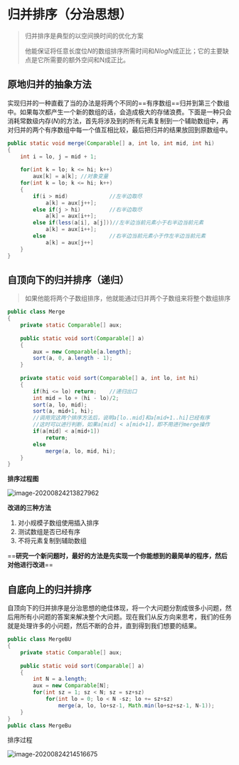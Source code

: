 # 归并排序（分治思想）

> 归并排序是典型的以空间换时间的优化方案
>
> 他能保证将任意长度位$N$的数组排序所需时间和$NlogN$成正比；它的主要缺点是它所需要的额外空间和N成正比。

## 原地归并的抽象方法

实现归并的一种直截了当的办法是将两个不同的==有序数组==归并到第三个数组中。如果每次都产生一个新的数组的话，会造成极大的存储浪费。下面是一种只会消耗常数级内存($N$)的方法，首先将涉及到的所有元素复制到一个辅助数组中，再对归并的两个有序数组中每一个值互相比较，最后把归并的结果放回到原数组中。

```java
public static void merge(Comparable[] a, int lo, int mid, int hi)
{
    int i = lo, j = mid + 1;
    
    for(int k = lo; k <= hi; k++)
        aux[k] = a[k]; //对象变量
    for(int k = lo; k <= hi; k++)
    {
        if(i > mid)				//左半边取尽
            a[k] = aux[j++];	
        else if(j > hi)			//右半边取尽
            a[k] = aux[i++];
        else if(less(a[i], a[j]))//左半边当前元素小于右半边当前元素
            a[k] = aux[i++];
        else 					//右半边当前元素小于作左半边当前元素
            a[k] = aux[j++]
    }
}
```

## 自顶向下的归并排序（递归）

> 如果他能将两个子数组排序，他就能通过归并两个子数组来将整个数组排序

```java
public class Merge
{
    private static Comparable[] aux;
    
    public static void sort(Comparable[] a)
    {
        aux = new Comparable[a.length];
        sort(a, 0, a.length - 1);
    }
    
    private static void sort(Comparable[] a, int lo, int hi)
    {
        if(hi <= lo) return;	//递归出口
        int mid = lo + (hi - lo)/2;
        sort(a, lo, mid);
        sort(a, mid+1, hi);
        //调用完这两个排序方法后，说明a[lo..mid]和a[mid+1..hi]已经有序
        //这时可以进行判断，如果a[mid] < a[mid+1]，即不用进行merge操作
        if(a[mid] < a[mid+1])
            return;
        else
        	merge(a, lo, mid, hi);
    }
}
```

**排序过程图**

![image-20200824213827962](C:\Users\k\AppData\Roaming\Typora\typora-user-images\image-20200824213827962.png)

**改进的三种方法**

1. 对小规模子数组使用插入排序
2. 测试数组是否已经有序
3. 不将元素复制到辅助数组

==**研究一个新问题时，最好的方法是先实现一个你能想到的最简单的程序，然后对他进行改进**==

## 自底向上的归并排序

自顶向下的归并排序是分治思想的绝佳体现，将一个大问题分割成很多小问题，然后用所有小问题的答案来解决整个大问题。现在我们从反方向来思考，我们的任务就是处理许多的小问题，然后不断的合并，直到得到我们想要的结果。

```java
public class MergeBU
{
    private static Comparable[] aux;
    
    public static void sort(Comparable[] a)
    {
        int N = a.length;
        aux = new Comparable[N];
        for(int sz = 1; sz < N; sz = sz+sz)
            for(int lo = 0; lo < N -sz; lo += sz+sz)
                merge(a, lo, lo+sz-1, Math.min(lo+sz+sz-1, N-1));
    }
}
public class MergeBu
```

排序过程

![image-20200824214516675](C:\Users\k\AppData\Roaming\Typora\typora-user-images\image-20200824214516675.png)

